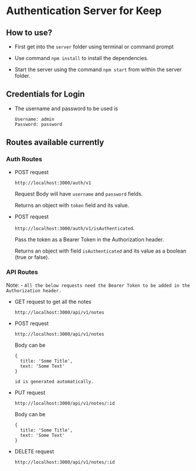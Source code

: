 # Authentication Server for Keep

## How to use?
- First get into the `server` folder using terminal or command prompt

- Use command `npm install` to install the dependencies.

- Start the server using the command `npm start` from within the server folder.

## Credentials for Login

- The username and password to be used is 

  ```
  Username: admin
  Password: password
  ```

## Routes available currently

### Auth Routes
- POST request

  `http://localhost:3000/auth/v1`
  
  Request Body will have `username` and `password` fields.

  Returns an object with `token` field and its value.

- POST request 

  `http://localhost:3000/auth/v1/isAuthenticated`.
  
  Pass the token as a Bearer Token in the Authorization header.

  Returns an object with field `isAuthenticated` and its value as a boolean (true or false).


### API Routes
Note: - `All the below requests need the Bearer Token to be added in the Authorization header.`


- GET request to get all the notes

  `http://localhost:3000/api/v1/notes`

- POST request

  `http://localhost:3000/api/v1/notes`

  Body can be
  ```
  {
    title: 'Some Title',
    text: 'Some Text'
  }
  ```
  `id is generated automatically.`

- PUT request

  `http://localhost:3000/api/v1/notes/:id`

  Body can be
  ```
  {
    title: 'Some Title',
    text: 'Some Text'
  }
  ```

- DELETE request
  
  `http://localhost:3000/api/v1/notes/:id`